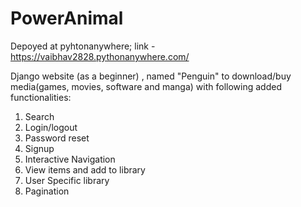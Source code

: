 # PowerAnimal
Depoyed at pyhtonanywhere; link - https://vaibhav2828.pythonanywhere.com/

Django website (as a beginner) , named "Penguin" to download/buy media(games, movies, software and manga) with following added functionalities:
1. Search
2. Login/logout
3. Password reset
4. Signup
5. Interactive Navigation
6. View items and add to library
7. User Specific library
8. Pagination
